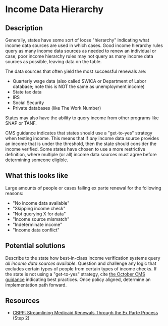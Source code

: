 # Income Data Hierarchy

## Description

Generally, states have some sort of loose "hierarchy" indicating what income data sources are used in which cases. Good income hierarchy rules query as many income data sources as needed to renew an individual or case; poor income hierarchy rules may not query as many income data sources as possible, leaving data on the table.

The data sources that often yield the most successful renewals are:
  - Quarterly wage data (also called SWICA or Department of Labor database; note this is NOT the same as unemployment income)
  - State tax data
  - IRS
  - Social Security
  - Private databases (like The Work Number)

States may also have the ability to query income from other programs like SNAP or TANF.

CMS guidance indicates that states should use a "get-to-yes" strategy when testing income. This means that if _any_ income data source provides an income that is under the threshold, then the state should consider the income verified. Some states have chosen to use a more restrictive definition, where multiple (or all) income data sources must agree before determining someone eligible.

## What this looks like

Large amounts of people or cases failing ex parte renewal for the following reasons:
  - "No income data available"
  - "Skipping income check"
  - "Not querying X for data"
  - "Income source mismatch"
  - "Indeterminate income"
  - "Income data conflict"

## Potential solutions

Describe to the state how best-in-class income verification systems query _all income data sources available_. Question and challenge any logic that excludes certain types of people from certain types of income checks. If the state is not using a "get-to-yes" strategy, cite [the October CMS guidance](https://www.medicaid.gov/sites/default/files/2022-10/ex-parte-renewal-102022.pdf) indicating best practices. Once policy aligned, determine an implementation path forward.

## Resources

- [CBPP: Streamlining Medicaid Renewals Through the Ex Parte Process](https://www.cbpp.org/research/health/streamlining-medicaid-renewals-through-the-ex-parte-process) (Step 2)
